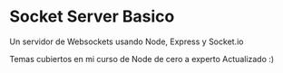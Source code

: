 # Socket Server Basico

Un servidor de Websockets usando Node, Express y Socket.io

Temas cubiertos en mi curso de Node de cero a experto
Actualizado :)